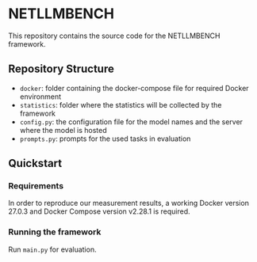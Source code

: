 # NETLLMBENCH

This repository contains the source code for the NETLLMBENCH framework.


## Repository Structure

- `docker`: folder containing the docker-compose file for required Docker environment
- `statistics`: folder where the statistics will be collected by the framework
- `config.py`: the configuration file for the model names and the server where the model is hosted
- `prompts.py`: prompts for the used tasks in evaluation


## Quickstart

### Requirements

In order to reproduce our measurement results, a working Docker version 27.0.3 and Docker Compose version v2.28.1 is required.

### Running the framework

Run `main.py` for evaluation.